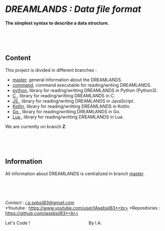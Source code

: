 # ***DREAMLANDS : Data file format***

**The simplest syntax to describe a data structure.**

&nbsp;

&nbsp;



## Content

This project is divided in different branches :
- [master](https://github.com/iasebsil83/DREAMLANDS), general information about the DREAMLANDS.
- [command](https://github.com/iasebsil83/DREAMLANDS/tree/command), command executable for reading/writing DREAMLANDS.
- [python](https://github.com/iasebsil83/DREAMLANDS/tree/python), library for reading/writting DREAMLANDS in Python (Python3).
- [C     ](https://github.com/iasebsil83/DREAMLANDS/tree/c), library for reading/writting DREAMLANDS in C.
- [JS    ](https://github.com/iasebsil83/DREAMLANDS/tree/javascript), library for reading/writing DREAMLANDS in JavaScript.
- [Kotlin](https://github.com/iasebsil83/DREAMLANDS/tree/kotlin), library for reading/writting DREAMLANDS in Kotlin.
- [Go    ](https://github.com/iasebsil83/DREAMLANDS/tree/go), library for reading/writting DREAMLANDS in Go.
- [Lua   ](https://github.com/iasebsil83/DREAMLANDS/tree/lua), library for reading/writting DREAMLANDS in Lua.

We are currently on branch **Z**.

&nbsp;

&nbsp;



## Information

All information about DREAMLANDS is centralized in branch [master](https://github.com/iasebsil83/DREAMLANDS).

&nbsp;

&nbsp;


*Contact      : i.a.sebsil83@gmail.com*<br>
*Youtube      : https://www.youtube.com/user/IAsebsil83*<br>
*Repositories : https://github.com/iasebsil83*<br>

Let's Code ! &nbsp;&nbsp;&nbsp;&nbsp;&nbsp;&nbsp;&nbsp;
&nbsp;&nbsp;&nbsp;&nbsp;&nbsp;&nbsp;&nbsp;&nbsp;&nbsp;
&nbsp;&nbsp;&nbsp;&nbsp;&nbsp;&nbsp;&nbsp;&nbsp;&nbsp;
&nbsp;&nbsp;&nbsp;&nbsp;&nbsp;&nbsp;&nbsp;&nbsp;&nbsp;
&nbsp;&nbsp;&nbsp;&nbsp;&nbsp;&nbsp;&nbsp;&nbsp;&nbsp;By I.A.
